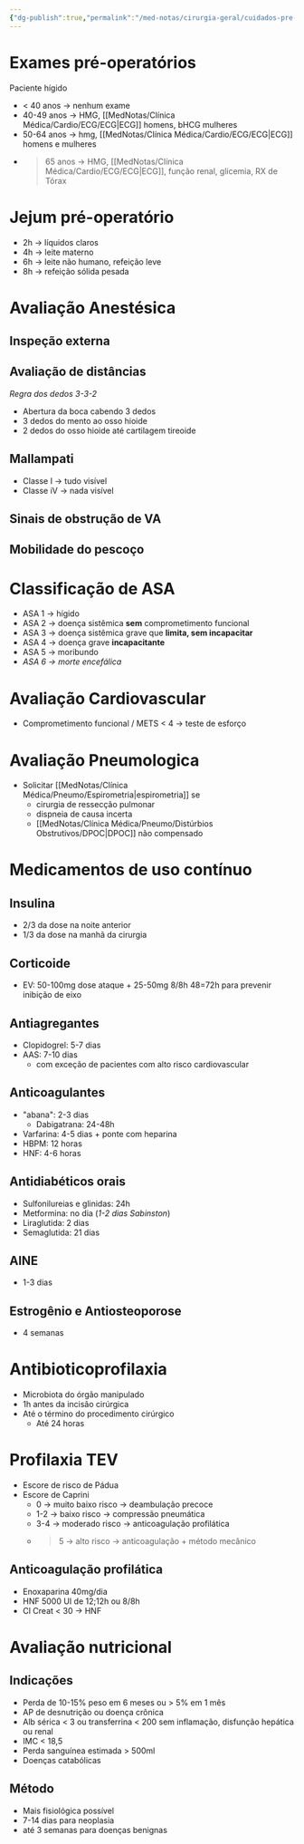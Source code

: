 ```yaml
---
{"dg-publish":true,"permalink":"/med-notas/cirurgia-geral/cuidados-pre-operatorios/","tags":["review"]}
---
```


# Exames pré-operatórios
Paciente hígido
- < 40 anos -> nenhum exame
- 40-49 anos -> HMG, [[MedNotas/Clínica Médica/Cardio/ECG/ECG\|ECG]] homens, bHCG mulheres
- 50-64 anos -> hmg, [[MedNotas/Clínica Médica/Cardio/ECG/ECG\|ECG]] homens e mulheres
- > 65 anos -> HMG, [[MedNotas/Clínica Médica/Cardio/ECG/ECG\|ECG]], função renal, glicemia, RX de Tórax

# Jejum pré-operatório
- 2h -> líquidos claros
- 4h -> leite materno
- 6h -> leite não humano, refeição leve
- 8h -> refeição sólida pesada

# Avaliação Anestésica
## Inspeção externa
## Avaliação de distâncias
*Regra dos dedos 3-3-2*
- Abertura da boca cabendo 3 dedos
- 3 dedos do mento ao osso hioide
- 2 dedos do osso hioide até cartilagem tireoide
## Mallampati
- Classe I -> tudo visível
- Classe iV -> nada visível
## Sinais de obstrução de VA
## Mobilidade do pescoço

# Classificação de ASA
- ASA 1 -> hígido
- ASA 2 -> doença sistêmica **sem** comprometimento funcional
- ASA 3 -> doença sistêmica grave que **limita, sem incapacitar**
- ASA 4 -> doença grave **incapacitante**
- ASA 5 -> moribundo
- *ASA 6 -> morte encefálica*

# Avaliação Cardiovascular
- Comprometimento funcional / METS < 4 -> teste de esforço

# Avaliação Pneumologica
- Solicitar [[MedNotas/Clínica Médica/Pneumo/Espirometria\|espirometria]] se
	- cirurgia de ressecção pulmonar
	- dispneia de causa incerta
	- [[MedNotas/Clínica Médica/Pneumo/Distúrbios Obstrutivos/DPOC\|DPOC]] não compensado

# Medicamentos de uso contínuo
## Insulina 
- 2/3 da dose na noite anterior
- 1/3 da dose na manhã da cirurgia
## Corticoide
- EV: 50-100mg dose ataque + 25-50mg 8/8h 48=72h para prevenir inibição de eixo

## Antiagregantes
- Clopidogrel: 5-7 dias
- AAS: 7-10 dias
	- com exceção de pacientes com alto risco cardiovascular
## Anticoagulantes
- "abana":  2-3 dias
	- Dabigatrana: 24-48h
- Varfarina: 4-5 dias + ponte com heparina
- HBPM: 12 horas
- HNF: 4-6 horas

## Antidiabéticos orais
- Sulfonilureias e glinidas: 24h
- Metformina: no dia (*1-2 dias Sabinston*)
- Liraglutida: 2 dias
- Semaglutida: 21 dias
## AINE
- 1-3 dias
## Estrogênio e Antiosteoporose
- 4 semanas

# Antibioticoprofilaxia
- Microbiota do órgão manipulado
- 1h antes da incisão cirúrgica
- Até o término do procedimento cirúrgico
	- Até 24 horas
# Profilaxia TEV
- Escore de risco de Pádua
- Escore de Caprini
	- 0 -> muito baixo risco -> deambulação precoce
	- 1-2 -> baixo risco -> compressão pneumática
	- 3-4 -> moderado risco -> anticoagulação profilática
	- > 5 -> alto risco -> anticoagulação + método mecânico
## Anticoagulação profilática
- Enoxaparina 40mg/dia
- HNF 5000 UI de 12;12h ou 8/8h
- Cl Creat < 30 -> HNF

# Avaliação nutricional
## Indicações
- Perda de 10-15% peso em 6 meses ou > 5% em 1 mês
- AP de desnutrição ou doença crônica
- Alb sérica < 3 ou transferrina < 200 sem inflamação, disfunção hepática ou renal
- IMC < 18,5
- Perda sanguínea estimada > 500ml
- Doenças catabólicas
## Método
- Mais fisiológica possível
- 7-14 dias para neoplasia
- até 3 semanas para doenças benignas
